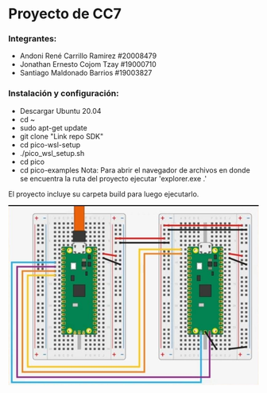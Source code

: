 # Proyecto de CC7

### Integrantes:

- Andoni René Carrillo Ramirez  #20008479
- Jonathan Ernesto Cojom Tzay  #19000710
- Santiago Maldonado Barrios  #19003827

### Instalación y configuración:

- Descargar Ubuntu 20.04
- cd ~
- sudo apt-get update
- git clone "Link repo SDK"
- cd pico-wsl-setup
- ./pico_wsl_setup.sh
- cd pico
- cd pico-examples
  Nota: Para abrir el navegador de archivos en donde se encuentra la ruta del   proyecto ejecutar 'explorer.exe .'

El proyecto incluye su carpeta build para luego ejecutarlo.


![Diagrama](https://github.com/Jony9720/arm_project/blob/main/Diagrama_Debugger.jpeg?raw=true)
